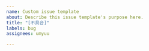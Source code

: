 ```yaml
---
name: Custom issue template
about: Describe this issue template's purpose here.
title: "[不具合]"
labels: bug
assignees: umyuu

---
```



